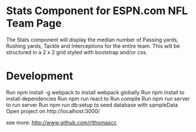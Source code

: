 <h1>Stats Component for ESPN.com NFL Team Page</h1>
The Stats component will display the median number of Passing yards, Rushing yards, Tackle and Interceptions for the entire team. This will be structured in a 2 x 2 grid styled with bootstrap and/or css.


<h1>Development</h1>
Run npm install -g webpack to install webpack globally
Run npm install to install dependencies
Run npm run react to Run compile
Run npm run server to run server
Run npm run db:setup to seed database with sampleData
Open project on http://localhost:3000/


see more: http://www.github.com/rlthomascc
